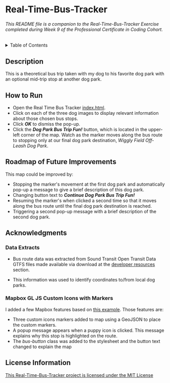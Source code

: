 # Real-Time-Bus-Tracker

###### This README file is a companion to the Real-Time-Bus-Tracker Exercise completed during Week 9 of the Professional Certificate in Coding Cohort. 

<!-- TABLE OF CONTENTS -->
<details>
  <summary>Table of Contents</summary>
  <ol>
    <li><a href="#description">Description</a></li>
    <li><a href="#how-to-run">How to Run</a></li>
    <li><a href="#roadmap-of-future-improvements">Roadmap of Future Improvements</a></li>
     <ul>
        <li><a href="#data-extracts">Data Extracts</a></li>
        <li><a href="#mapbox-gl-js-custom-icons-with-markers">Mapbox GL</a></li>
      </ul>
    <li><a href="#license">License</a></li>
  </ol>
</details>

## Description
This is a theoretical bus trip taken with my dog to his favorite dog park with an optional mid-trip stop at another dog park. 

## How to Run
* Open the Real Time Bus Tracker [index.html](https://wkbw.github.io/Real-Time-Bus-Tracker/).
* Click on each of the three dog images to display relevant information about those chosen bus stops. 
* Click ___OK___ to dismiss the pop-up.
* Click the ___Dog Park Bus Trip Fun!___ button, which is located in the upper-left corner of the map. Watch as the marker moves along the bus route to stopping only at our final  dog park destination, *Wiggly Field Off-Leash Dog Park*.

## Roadmap of Future Improvements
This map could be improved by:
* Stopping the marker's movement at the first dog park and automatically pop-up a message to give a brief description of this dog park. 
* Changing button text to ___Continue Dog Park Bus Trip Fun!___ 
* Resuming the marker's when clicked a second time so that it moves along the bus route until the final dog park destination is reached.
* Triggering a second pop-up message with a brief description of the second dog park. 

## Acknowledgments

### Data Extracts
* Bus route data was extracted from Sound Transit Open Transit Data GTFS files made available via download at the [developer resources](http://www.soundtransit.org/Developer-resources/Data-downloads) section.

* This information was used to identify coordinates to/from local dog parks. 

### Mapbox GL JS Custom Icons with Markers
I added a few Mapbox features based on [this example](https://docs.mapbox.com/mapbox-gl-js/example/custom-marker-icons/). Those features are:
* Three custom icons markers added to map using a GeoJSON to place the custom markers. 
* A popup message appears when a puppy icon is clicked. This message explains why this stop is highlighted on the route.
* The *bus-button* class was added to the stylesheet and the button text changed to explain the map 

## License Information
[This Real-Time-Bus-Tracker project is licensed under the MIT License](https://github.com/wkbw/Real-Time-Bus-Tracker#:~:text=Commit%20time-,LICENSE,-Initial%20commit)



